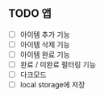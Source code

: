 ## TODO 앱

- [ ] 아이템 추가 기능
- [ ] 아이템 삭제 기능
- [ ] 아이템 완료 기능
- [ ] 완료 / 미완료 필터링 기능
- [ ] 다크모드
- [ ] local storage에 저장
